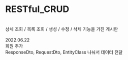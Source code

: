 # RESTful_CRUD
<br>
상세 조회 / 목록 조회 / 생성 / 수정 / 삭제 기능을 가진 게시판
<br>
<br>
2022.06.22
<br>
회원 추가 
<br>
ResponseDto, RequestDto, EntityClass 나눠서 데이터 전달
<br>
